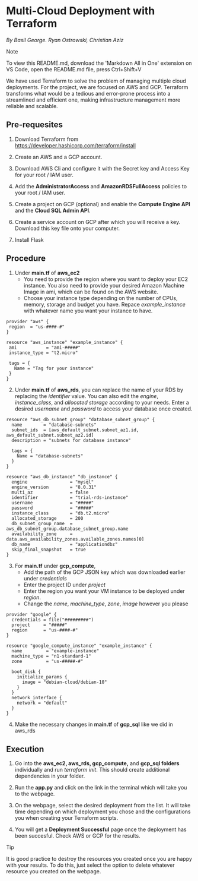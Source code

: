 # Multi-Cloud Deployment with Terraform 
*By Basil George. Ryan Ostrowski, Christian Aziz*

> [!NOTE] 
> To view this README.md, download the 'Markdown All in One' extension on VS Code, open the README.md file, press Ctrl+Shift+V   

We have used Terraform to solve the problem of managing multiple cloud deployments. For the  project, we are focused on AWS and GCP. Terraform transforms what would be a tedious and error-prone process into a streamlined and efficient one, making infrastructure management more reliable and scalable. 

## Pre-requesites 
1. Download Terraform from https://developer.hashicorp.com/terraform/install

2. Create an AWS and a GCP account.

3. Download AWS Cli and configure it with the Secret key and Access Key for your root / IAM user.
   
4. Add the **AdministratorAccess** and **AmazonRDSFullAccess** policies to your root / IAM user.
   
5. Create a project on GCP (optional) and enable the **Compute Engine API** and the **Cloud SQL Admin API**.
   
6. Create a service account on GCP after which you will receive a key. Download this key file onto your computer. 
   
7. Install Flask 
   
## Procedure
1. Under **main.tf** of **aws_ec2**
   - You need to provide the region where you want to deploy your EC2 instance.
   You also need to provide your desired Amazon Machine Image in ami, which can be found on the AWS website. 
   - Choose your instance type depending on the number of CPUs, memory, storage and budget you have. Repace *example_instance* with whatever name you want your instance to have. 
  
 ```
 provider "aws" {
  region  = "us-####-#"
}

resource "aws_instance" "example_instance" {
  ami           = "ami-#####" 
  instance_type = "t2.micro" 

  tags = {
    Name = "Tag for your instance"
  }
}
```

2. Under **main.tf** of **aws_rds**, you can replace the name of your RDS by replacing the *identifier* value. You can also edit the *engine*, *instance_class*, and *allocated storage* according to your needs. Enter a desired *username* and *password* to access your database once created.

```
resource "aws_db_subnet_group" "database_subnet_group" {
  name        = "database-subnets"
  subnet_ids  = [aws_default_subnet.subnet_az1.id, aws_default_subnet.subnet_az2.id]
  description = "subnets for database instance"

  tags = {
    Name = "database-subnets"
  }
}

resource "aws_db_instance" "db_instance" {
  engine                = "mysql"
  engine_version        = "8.0.31"
  multi_az              = false
  identifier            = "trial-rds-instance"
  username              = "#####" 
  password              = "#####" 
  instance_class        = "db.t2.micro"
  allocated_storage     = 200
  db_subnet_group_name  = aws_db_subnet_group.database_subnet_group.name
  availability_zone     = data.aws_availability_zones.available_zones.names[0]
  db_name               = "applicationdbz"
  skip_final_snapshot   = true
}
```
3. For **main.tf** under **gcp_compute**, 
   -  Add the path of the GCP JSON key which was downloaded earlier under *credentials* 
   - Enter the project ID under *project*
   - Enter the region you want your VM instance to be deployed under *region*.
   - Change the *name*, *machine_type*, *zone*, *image* however you please 

```
provider "google" { 
  credentials = file("#########")
  project     = "#####" 
  region      = "us-####-#"
}

resource "google_compute_instance" "example_instance" {
  name         = "example-instance"
  machine_type = "n1-standard-1"
  zone         = "us-#####-#"

  boot_disk {
    initialize_params {
      image = "debian-cloud/debian-10"
    }
  }
  network_interface {
    network = "default"
  }
}
```
4. Make the necessary changes in **main.tf** of **gcp_sql** like we did in aws_rds

## Execution
1. Go into the **aws_ec2, aws_rds, gcp_compute,** and **gcp_sql folders** individually and run *terraform init*. This should create additional dependencies in your folder.
   
2. Run the **app.py** and click on the link in the terminal which will take you to the webpage. 

3. On the webpage, select the desired deployment from the list. It will take time depending on which deployment you chose and the configurations you when creating your Terraform scripts.
   
4. You will get a **Deployment Successful** page once the deployment has been succesful. Check AWS or GCP for the results. 

> [!TIP]
> It is good practice to destroy the resources you created once you are happy with your results. To do this, just select the option to delete whatever resource you created on the webpage.